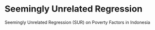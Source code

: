 # Seemingly Unrelated Regression
 Seemingly Unrelated Regression (SUR) on Poverty Factors in Indonesia
